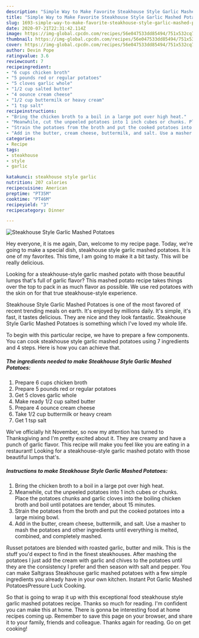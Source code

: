 ```yaml
---
description: "Simple Way to Make Favorite Steakhouse Style Garlic Mashed Potatoes"
title: "Simple Way to Make Favorite Steakhouse Style Garlic Mashed Potatoes"
slug: 1693-simple-way-to-make-favorite-steakhouse-style-garlic-mashed-potatoes
date: 2020-07-21T22:31:42.114Z
image: https://img-global.cpcdn.com/recipes/56e047533dd85494/751x532cq70/steakhouse-style-garlic-mashed-potatoes-recipe-main-photo.jpg
thumbnail: https://img-global.cpcdn.com/recipes/56e047533dd85494/751x532cq70/steakhouse-style-garlic-mashed-potatoes-recipe-main-photo.jpg
cover: https://img-global.cpcdn.com/recipes/56e047533dd85494/751x532cq70/steakhouse-style-garlic-mashed-potatoes-recipe-main-photo.jpg
author: Devin Pope
ratingvalue: 3.6
reviewcount: 7
recipeingredient:
- "6 cups chicken broth"
- "5 pounds red or regular potatoes"
- "5 cloves garlic whole"
- "1/2 cup salted butter"
- "4 oounce cream cheese"
- "1/2 cup buttermilk or heavy cream"
- "1 tsp salt"
recipeinstructions:
- "Bring the chicken broth to a boil in a large pot over high heat."
- "Meanwhile, cut the unpeeled potatoes into 1 inch cubes or chunks. Place the potatoes chunks and garlic cloves into the boiling chicken broth and boil until potatoes are tender, about 15 minutes."
- "Strain the potatoes from the broth and put the cooked potatoes into a large mixing bowl."
- "Add in the butter, cream cheese, buttermilk, and salt. Use a masher to mash the potatoes and other ingredients until everything is melted, combined, and completely mashed."
categories:
- Recipe
tags:
- steakhouse
- style
- garlic

katakunci: steakhouse style garlic 
nutrition: 207 calories
recipecuisine: American
preptime: "PT35M"
cooktime: "PT46M"
recipeyield: "3"
recipecategory: Dinner

---
```



![Steakhouse Style Garlic Mashed Potatoes](https://img-global.cpcdn.com/recipes/56e047533dd85494/751x532cq70/steakhouse-style-garlic-mashed-potatoes-recipe-main-photo.jpg)

Hey everyone, it is me again, Dan, welcome to my recipe page. Today, we're going to make a special dish, steakhouse style garlic mashed potatoes. It is one of my favorites. This time, I am going to make it a bit tasty. This will be really delicious.

Looking for a steakhouse-style garlic mashed potato with those beautiful lumps that&#39;s full of garlic flavor? This mashed potato recipe takes things over the top to pack in as much flavor as possible. We use red potatoes with the skin on for that true steakhouse-style experience.

Steakhouse Style Garlic Mashed Potatoes is one of the most favored of recent trending meals on earth. It's enjoyed by millions daily. It's simple, it's fast, it tastes delicious. They are nice and they look fantastic. Steakhouse Style Garlic Mashed Potatoes is something which I've loved my whole life.


To begin with this particular recipe, we have to prepare a few components. You can cook steakhouse style garlic mashed potatoes using 7 ingredients and 4 steps. Here is how you can achieve that.

<!--inarticleads1-->

##### The ingredients needed to make Steakhouse Style Garlic Mashed Potatoes:

1. Prepare 6 cups chicken broth
1. Prepare 5 pounds red or regular potatoes
1. Get 5 cloves garlic whole
1. Make ready 1/2 cup salted butter
1. Prepare 4 oounce cream cheese
1. Take 1/2 cup buttermilk or heavy cream
1. Get 1 tsp salt


We&#39;ve officially hit November, so now my attention has turned to Thanksgiving and I&#39;m pretty excited about it. They are creamy and have a punch of garlic flavor. This recipe will make you feel like you are eating in a restaurant! Looking for a steakhouse-style garlic mashed potato with those beautiful lumps that&#39;s. 

<!--inarticleads2-->

##### Instructions to make Steakhouse Style Garlic Mashed Potatoes:

1. Bring the chicken broth to a boil in a large pot over high heat.
1. Meanwhile, cut the unpeeled potatoes into 1 inch cubes or chunks. Place the potatoes chunks and garlic cloves into the boiling chicken broth and boil until potatoes are tender, about 15 minutes.
1. Strain the potatoes from the broth and put the cooked potatoes into a large mixing bowl.
1. Add in the butter, cream cheese, buttermilk, and salt. Use a masher to mash the potatoes and other ingredients until everything is melted, combined, and completely mashed.


Russet potatoes are blended with roasted garlic, butter and milk. This is the stuff you&#39;d expect to find in the finest steakhouses. After mashing the potatoes I just add the cream with garlic and chives to the potatoes until they are the consistency I prefer and then season with salt and pepper. You can make Saltgrass Steakhouse garlic mashed potatoes with a few simple ingredients you already have in your own kitchen. Instant Pot Garlic Mashed PotatoesPressure Luck Cooking. 

So that is going to wrap it up with this exceptional food steakhouse style garlic mashed potatoes recipe. Thanks so much for reading. I'm confident you can make this at home. There is gonna be interesting food at home recipes coming up. Remember to save this page on your browser, and share it to your family, friends and colleague. Thanks again for reading. Go on get cooking!
